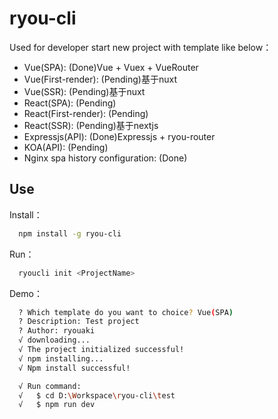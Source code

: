 # ryou-cli
Used for developer start new project with template like below：
- Vue(SPA): (Done)Vue + Vuex + VueRouter
- Vue(First-render): (Pending)基于nuxt
- Vue(SSR): (Pending)基于nuxt
- React(SPA): (Pending)
- React(First-render): (Pending)
- React(SSR): (Pending)基于nextjs
- Expressjs(API): (Done)Expressjs + ryou-router
- KOA(API): (Pending)
- Nginx spa history configuration: (Done)

## Use

Install：
```sh
  npm install -g ryou-cli
```

Run：
```sh
  ryoucli init <ProjectName>
```

Demo：
```sh
  ? Which template do you want to choice? Vue(SPA)
  ? Description: Test project
  ? Author: ryouaki
  √ downloading...
  √ The project initialized successful!
  √ npm installing...
  √ Npm install successful!

  √ Run command:
  √   $ cd D:\Workspace\ryou-cli\test
  √   $ npm run dev
```

